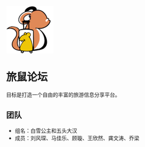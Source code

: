 

![](resources/logo/128x128.png)

# 旅鼠论坛

目标是打造一个自由的丰富的旅游信息分享平台。

## 团队

- 组名：白雪公主和五头大汉
- 成员：刘风琛、马佳乐、顾璇、王欣然、龚文涛、乔梁
